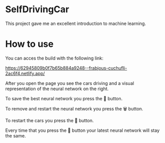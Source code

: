 # SelfDrivingCar

This project gave me an excellent introduction to machine learning.

# How to use

You can acces the build with the following link:
 
https://62945809b0f7b65b884a9248--frabjous-cuchufli-2ac6f4.netlify.app/

After you open the page you see the cars driving and a visual representation of the neural network on the right.

To save the best neural network you press the 💾 button.

To remove and restart the neural network you press the 🗑️ button.

To restart the cars you press the 🔄 button.

Every time that you press the 🔄 button your latest neural network will stay the same.




